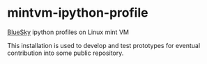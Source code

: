 # mintvm-ipython-profile

[BlueSky](https://github.com/NSLS-II/bluesky) ipython profiles on Linux mint VM

This installation is used to develop and test prototypes for eventual
contribution into some public repository.
